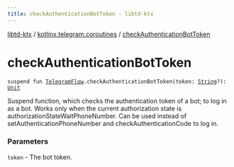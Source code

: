```yaml
---
title: checkAuthenticationBotToken - libtd-ktx
---
```


[libtd-ktx](../index.html) / [kotlinx.telegram.coroutines](index.html) / [checkAuthenticationBotToken](./check-authentication-bot-token.html)

# checkAuthenticationBotToken

`suspend fun `[`TelegramFlow`](../kotlinx.telegram.core/-telegram-flow/index.html)`.checkAuthenticationBotToken(token: `[`String`](https://kotlinlang.org/api/latest/jvm/stdlib/kotlin/-string/index.html)`?): `[`Unit`](https://kotlinlang.org/api/latest/jvm/stdlib/kotlin/-unit/index.html)

Suspend function, which checks the authentication token of a bot; to log in as a bot. Works only
when the current authorization state is authorizationStateWaitPhoneNumber. Can be used instead of
setAuthenticationPhoneNumber and checkAuthenticationCode to log in.

### Parameters

`token` - The bot token.
